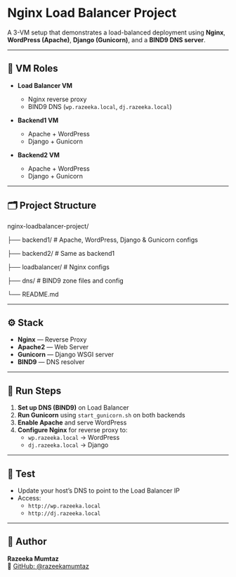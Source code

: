 # Nginx Load Balancer Project

A 3-VM setup that demonstrates a load-balanced deployment using **Nginx**, **WordPress (Apache)**, **Django (Gunicorn)**, and a **BIND9 DNS server**.

---

## 🧱 VM Roles

- **Load Balancer VM**
  - Nginx reverse proxy
  - BIND9 DNS (`wp.razeeka.local`, `dj.razeeka.local`)
  
- **Backend1 VM**
  - Apache + WordPress
  - Django + Gunicorn

- **Backend2 VM**
  - Apache + WordPress
  - Django + Gunicorn

---

## 🗂️ Project Structure

nginx-loadbalancer-project/

├── backend1/ # Apache, WordPress, Django & Gunicorn configs

├── backend2/ # Same as backend1

├── loadbalancer/ # Nginx configs

├── dns/ # BIND9 zone files and config

└── README.md


---

## ⚙️ Stack

- **Nginx** — Reverse Proxy
- **Apache2** — Web Server
- **Gunicorn** — Django WSGI server
- **BIND9** — DNS resolver

---

## 🚀 Run Steps

1. **Set up DNS (BIND9)** on Load Balancer
2. **Run Gunicorn** using `start_gunicorn.sh` on both backends
3. **Enable Apache** and serve WordPress
4. **Configure Nginx** for reverse proxy to:
   - `wp.razeeka.local` → WordPress
   - `dj.razeeka.local` → Django

---

## 🧪 Test

- Update your host’s DNS to point to the Load Balancer IP
- Access:
  - `http://wp.razeeka.local`
  - `http://dj.razeeka.local`

---

## 👤 Author

**Razeeka Mumtaz**  
🔗 [GitHub: @razeekamumtaz](https://github.com/razeekamumtaz)
